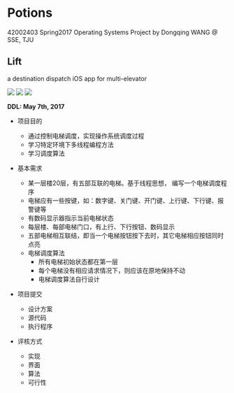 # Potions
42002403 Spring2017 Operating Systems Project by Dongqing WANG @ SSE, TJU

## Lift

a destination dispatch iOS app for multi-elevator

![](https://img.shields.io/badge/iOS-10.3-brightgreen.svg) ![](https://img.shields.io/badge/iPad%20Pro-12.9%20inch-orange.svg) ![](https://img.shields.io/badge/Swift-3-blue.svg)

**DDL: May 7th, 2017**

- 项目目的
  - 通过控制电梯调度，实现操作系统调度过程
  - 学习特定环境下多线程编程方法
  - 学习调度算法


- 基本需求
  - 某一层楼20层，有五部互联的电梯。基于线程思想， 编写一个电梯调度程序
  - 电梯应有一些按键，如：数字键、关门键、开门键、上行键、下行键、报警键等
  - 有数码显示器指示当前电梯状态
  - 每层楼、每部电梯门口，有上行、下行按钮、数码显示
  - 五部电梯相互联结，即当一个电梯按钮按下去时，其它电梯相应按钮同时点亮
  - 电梯调度算法
    - 所有电梯初始状态都在第一层
    - 每个电梯没有相应请求情况下，则应该在原地保持不动
    - 电梯调度算法自行设计
- 项目提交
  - 设计方案
  - 源代码
  - 执行程序
- 评核方式
  - 实现
  - 界面
  - 算法
  - 可行性
